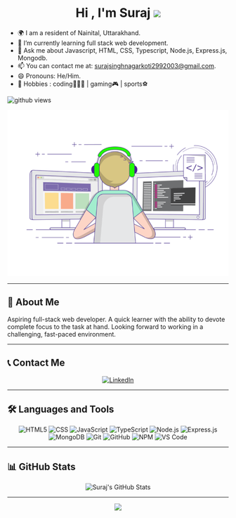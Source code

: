 <h1 align="center">Hi , I'm Suraj <img src="https://media.giphy.com/media/hvRJCLFzcasrR4ia7z/giphy.gif" width="35"></h1>

- 🌍 I am a resident of Nainital, Uttarakhand.
- 🌱 I’m currently learning full stack web development.
- 💬 Ask me about Javascript, HTML, CSS, Typescript, Node.js, Express.js, Mongodb.
- 📫 You can contact me at: surajsinghnagarkoti2992003@gmail.com.
- 😄 Pronouns: He/Him.
- 🎯 Hobbies : coding👨🏻‍💻 | gaming🎮 | sports⚽
  <br>
<p align="left"> <img src="https://komarev.com/ghpvc/?username=SuRaJ02kaiser&label=Profile%20views&color=0e75b6&style=flat" alt="github views" /> </p>
<p align="center"><img src="https://raw.githubusercontent.com/devSouvik/devSouvik/master/gif3.gif"/> </p>

---

## 🚀 About Me
Aspiring full-stack web developer. A quick learner with the ability to devote complete focus to the task at hand. Looking forward to working in a challenging, fast-paced environment.

---

## 📞 Contact Me  
<p align="center">
  <a href="https://www.linkedin.com/in/suraj0001/">
    <img src="https://img.shields.io/badge/Suraj_Singh-%231DA1F2.svg?style=for-the-badge&logo=linkedin&logoColor=white" alt="LinkedIn">
  </a>
</p>

---

## 🛠️ Languages and Tools  
<p align="center">
  <img src="https://img.shields.io/badge/html5-%23E34F26.svg?style=for-the-badge&logo=html5&logoColor=white" alt="HTML5" />
  <img src="https://img.shields.io/badge/CSS-blue?style=for-the-badge&labelColor=black&logo=css3&logoColor=blue" alt="CSS" />
  <img src="https://img.shields.io/badge/javascript-%23323330.svg?style=for-the-badge&logo=javascript&logoColor=%23F7DF1E" alt="JavaScript" />
  <img src="https://img.shields.io/badge/-Typescript-007EC6?style=for-the-badge&labelColor=black&logo=typescript&logoColor=#007EC6" alt="TypeScript" />
  <img src="https://img.shields.io/badge/node.js-%2343853D.svg?style=for-the-badge&logo=node.js&logoColor=white" alt="Node.js" />
  <img src="https://img.shields.io/badge/express.js-%23404d59.svg?style=for-the-badge&logo=express&logoColor=%2361DAFB" alt="Express.js" />
  <img src="https://img.shields.io/badge/MongoDB-%234ea94b.svg?style=for-the-badge&logo=mongodb&logoColor=white" alt="MongoDB" />
  <img src="https://img.shields.io/badge/git-%23F05033.svg?style=for-the-badge&logo=git&logoColor=white" alt="Git" />
  <img src="https://img.shields.io/badge/github-%23121011.svg?style=for-the-badge&logo=github&logoColor=white" alt="GitHub" />
  <img src="https://img.shields.io/badge/NPM-%23000000.svg?style=for-the-badge&logo=npm&logoColor=white" alt="NPM" />
  <img src="https://img.shields.io/badge/VisualStudioCode-0078d7.svg?style=for-the-badge&logo=visual-studio-code&logoColor=white" alt="VS Code" />
</p>

---

## 📊 GitHub Stats  
<p align="center">
  <img src="https://github-readme-stats.vercel.app/api?username=SuRaJ02kaiser&show_icons=true&theme=light&include_all_commits=true&count_private=true" alt="Suraj's GitHub Stats" />
</p>

---

<p align="center">
  <img src="https://raw.githubusercontent.com/Trilokia/Trilokia/379277808c61ef204768a61bbc5d25bc7798ccf1/bottom_header.svg">
</p>
